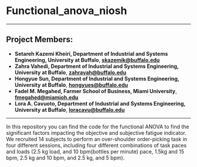 # Functional_anova_niosh
--- 

## Project Members:  
- **Setareh Kazemi Kheiri, Department of Industrial and Systems Engineering, University at Buffalo**, **skazemik@buffalo.edu**
- **Zahra Vahedi, Department of Industrial and Systems Engineering, University at Buffalo**, **zahravah@buffalo.edu**
- **Hongyue Sun, Department of Industrial and Systems Engineering, University at Buffalo**, **hongyues@buffalo.edu**
- **Fadel M. Megahed, Farmer School of Business, Miami University**, **fmegahed@miamioh.edu**
- **Lora A. Cavuoto, Department of Industrial and Systems Engineering, University at Buffalo**, **loracavu@buffalo.edu**

---

In this repository you can find the code for the functional ANOVA to find the significant factors impacting the objective and subjective fatigue indicator. We recruited 14 subjects to perform an over-shoulder order-picking task in four different sessions, including four different combinations of task paces and loads (2.5 kg load, and 10 bpm(bottles per minute) pace, 1.5kg and 15 bpm, 2.5 kg and 10 bpm, and 2.5 kg, and 5 bpm).
